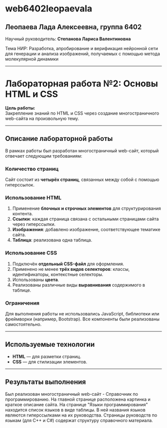 # web6402leopaevala
## **Леопаева Лада Алексеевна**, группа __6402__

Научный руководитель: **Степанова Лариса Валентиновна**

Тема НИР: Разработка, апробирование и верификация нейронной сети для генерации и анализа изображений, получаемых с помощью метода молекулярной динамики

---

# Лабораторная работа №2: Основы HTML и CSS

**Цель работы:**  
Закрепление знаний по HTML и CSS через создание многостраничного web-сайта на произвольную тему.

---

## Описание лабораторной работы

В рамках работы был разработан многостраничный web-сайт, который отвечает следующим требованиям:

### Количество страниц  
Сайт состоит из **четырёх страниц**, связанных между собой с помощью гиперссылок.

### Использование HTML

1. Применение **блочных и строчных элементов** для структурирования контента.  
2. **Ссылки**: каждая страница связана с остальными страницами сайта через гиперссылки.  
3. **Изображения**: добавлено изображение, соответствующее тематике сайта.  
4. **Таблица**: реализована одна таблица.  

### Использование CSS

1. Подключён **отдельный CSS-файл** для оформления.  
2. Применено не менее **трёх видов селекторов**: классы, идентификаторы, контекстные селекторы.  
3. Использованы **цвета**.  
4. Реализованы различные виды **выравнивания** содержимого в таблице.

### Ограничения  
Для выполнения работы не использовались JavaScript, библиотеки или фреймворки (например, Bootstrap). Все компоненты были реализованы самостоятельно.

---

## Используемые технологии

- **HTML** — для разметки страниц.  
- **CSS** — для стилизации элементов.  

---

## Результаты выполнения

Был реализован многостраничный web-сайт - Справочник по программированию. На главной странице расположена картинка и краткое описание сайта. На странице "Языки программирования" находится список языков в виде таблицы. В ней названия языков являются гиперссылками на их руководства. Страницы руководств по языкам (для C++ и C#) содержат структуру справочного материала.
